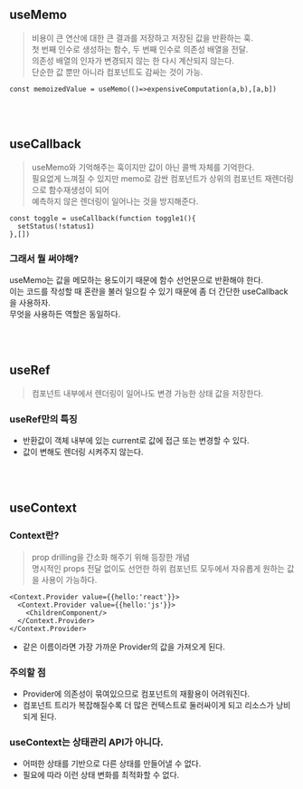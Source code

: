 ## useMemo
> 비용이 큰 연산에 대한 큰 결과를 저장하고 저장된 값을 반환하는 훅.   
> 첫 번째 인수로 생성하는 함수, 두 번째 인수로 의존성 배열을 전달.   
> 의존성 배열의 인자가 변경되지 않는 한 다시 계산되지 않는다.   
> 단순한 값 뿐만 아니라 컴포넌트도 감싸는 것이 가능.   
```
const memoizedValue = useMemo(()=>expensiveComputation(a,b),[a,b])  
```

<br/>
<br/>

## useCallback
> useMemo와 기억해주는 훅이지만 값이 아닌 콜백 자체를 기억한다.  
> 필요없게 느껴질 수 있지만 memo로 감싼 컴포넌트가 상위의 컴포넌트 재렌더링으로 함수재생성이 되어  
> 예측하지 않은 렌더링이 일어나는 것을 방지해준다.
```
const toggle = useCallback(function toggle1(){
  setStatus(!status1) 
},[])
```

### 그래서 뭘 써야해?
useMemo는 값을 메모하는 용도이기 때문에 함수 선언문으로 반환해야 한다.  
이는 코드를 작성할 때 혼란을 불러 일으킬 수 있기 때문에 좀 더 간단한 useCallback을 사용하자.  
무엇을 사용하든 역할은 동일하다.

<br/>
<br/>

## useRef
> 컴포넌트 내부에서 렌더링이 일어나도 변경 가능한 상태 값을 저장한다.

### useRef만의 특징
- 반환값이 객체 내부에 있는 current로 값에 접근 또는 변경할 수 있다.
- 값이 변해도 렌더링 시켜주지 않는다.  

<br/>
<br/>

## useContext

### Context란?
> prop drilling을 간소화 해주기 위해 등장한 개념  
> 명시적인 props 전달 없이도 선언한 하위 컴포넌트 모두에서 자유롭게 원하는 값을 사용이 가능하다. 

```
<Context.Provider value={{hello:'react'}}>
  <Context.Provider value={{hello:'js'}}>
    <ChildrenComponent/>
  </Context.Provider>
</Context.Provider>
```
- 같은 이름이라면 가장 가까운 Provider의 값을 가져오게 된다.

### 주의할 점
- Provider에 의존성이 묶여있으므로 컴포넌트의 재활용이 어려워진다. 
- 컴포넌트 트리가 복잡해질수록 더 많은 컨텍스트로 둘러싸이게 되고 리소스가 낭비되게 된다.  

### useContext는 상태관리 API가 아니다.
- 어떠한 상태를 기반으로 다른 상태를 만들어낼 수 없다.
- 필요에 따라 이런 상태 변화를 최적화할 수 없다.






